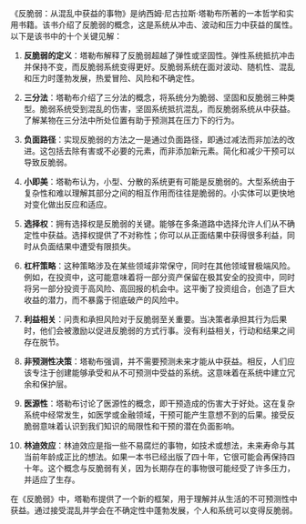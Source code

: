 《反脆弱：从混乱中获益的事物》是纳西姆·尼古拉斯·塔勒布所著的一本哲学和实用书籍。该书介绍了反脆弱的概念，这是系统从冲击、波动和压力中获益的属性。以下是该书中的十个关键见解：

1. **反脆弱的定义**：塔勒布解释了反脆弱超越了弹性或坚固性。弹性系统抵抗冲击并保持不变，而反脆弱系统变得更好。反脆弱系统在面对波动、随机性、混乱和压力时蓬勃发展，热爱冒险、风险和不确定性。

2. **三分法**：塔勒布介绍了三分法的概念，将系统分为脆弱、坚固和反脆弱三种类型。脆弱系统受到混乱的伤害，坚固系统抵抗混乱，而反脆弱系统从中获益。了解某物在三分法中所处位置有助于预测其在压力下的行为。

3. **负面路径**：实现反脆弱的方法之一是通过负面路径，即通过减法而非加法的改进。这包括去除有害或不必要的元素，而非添加新元素。简化和减少干预可以导致反脆弱。

4. **小即美**：塔勒布认为，小型、分散的系统更有可能是反脆弱的。大型系统由于复杂性和难以理解其部分之间的相互作用而往往是脆弱的。小实体可以更快地对变化做出反应和适应。

5. **选择权**：拥有选择权是反脆弱的关键。能够在多条道路中选择允许人们从不确定性中获益。选择权提供了不对称性；你可以从正面结果中获得很多利益，同时从负面结果中遭受有限损失。

6. **杠杆策略**：这种策略涉及在某些领域非常保守，同时在其他领域冒极端风险。例如，在投资中，这可能意味着将一部分资产保留在极其安全的投资中，同时将另一部分投资于高风险、高回报的机会中。这平衡了投资组合，创造了巨大收益的潜力，而不暴露于彻底破产的风险中。

7. **利益相关**：问责和承担风险对于反脆弱至关重要。当决策者承担其行为后果时，他们会被激励以促进反脆弱的方式行事。没有利益相关，行动和结果之间存在脱节。

8. **非预测性决策**：塔勒布强调，并不需要预测未来才能从中获益。相反，人们应该专注于创建能够承受和从不可预测中受益的系统。这意味着在系统中建立冗余和保护层。

9. **医源性**：塔勒布讨论了医源性的概念，即干预造成的伤害大于好处。这在复杂系统中经常发生，如医学或金融领域，干预可能产生意想不到的后果。接受反脆弱意味着认识到我们知识的局限性和干预的潜在负面影响。

10. **林迪效应**：林迪效应是指一些不易腐烂的事物，如技术或想法，未来寿命与其当前年龄成正比的想法。如果一本书已经出版了四十年，它很可能会再保持四十年。这个概念与反脆弱有关，因为长期存在的事物很可能经受了许多压力，并适应了生存。

在《反脆弱》中，塔勒布提供了一个新的框架，用于理解并从生活的不可预测性中获益。通过接受混乱并学会在不确定性中蓬勃发展，个人和系统可以变得反脆弱。
